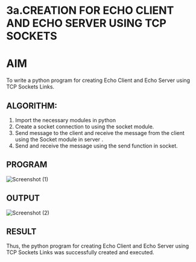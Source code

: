 # 3a.CREATION FOR ECHO CLIENT AND ECHO SERVER USING TCP SOCKETS
# AIM
To write a python program for creating Echo Client and Echo Server using TCP
Sockets Links.
## ALGORITHM:
1. Import the necessary modules in python
2. Create a socket connection to using the socket module.
3. Send message to the client and receive the message from the client using the Socket module in
 server .
4. Send and receive the message using the send function in socket.
## PROGRAM

![Screenshot (1)](https://github.com/user-attachments/assets/528ef76d-53a6-4249-8b64-1d0dde407a61)

## OUTPUT

![Screenshot (2)](https://github.com/user-attachments/assets/9ef3fc4b-e17d-4b60-91cf-c768255c8e28)

## RESULT
Thus, the python program for creating Echo Client and Echo Server using TCP Sockets Links 
was successfully created and executed.
